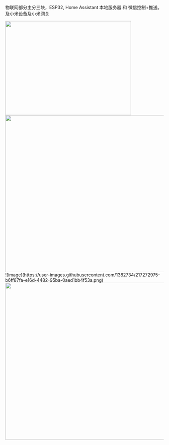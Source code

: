 物联网部分主分三块，ESP32, Home Assistant 本地服务器 和 微信控制+推送。    及小米设备及小米网关

<img src="https://user-images.githubusercontent.com/1382734/217273326-d0e99e39-cd2b-41f0-9a1f-8914bd947908.png" width="400" height="300">


<img src="https://user-images.githubusercontent.com/1382734/217273670-72937f08-5314-442f-9899-8162d8fda784.png" width="800" height="500">
![image](https://user-images.githubusercontent.com/1382734/217272975-b6ff87fa-e16d-4482-95ba-0aed1bb4f53a.png)

<img src="https://user-images.githubusercontent.com/1382734/217273670-72937f08-5314-442f-9899-8162d8fda784.png" width="800" height="500">

